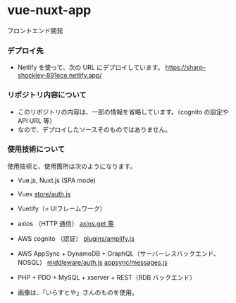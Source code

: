 # vue-nuxt-app
フロントエンド開発

### デプロイ先

- Netlify を使って、次の URL にデプロイしています。
https://sharp-shockley-891ece.netlify.app/

### リポジトリ内容について

- このリポジトリの内容は、一部の情報を省略しています。（cognito の設定や API URL 等）
- なので、デプロイしたソースそのものではありません。

### 使用技術について

使用技術と、使用箇所は次のようになります。

- Vue.js, Nuxt.js (SPA mode)
- Vuex
[store/auth.js](https://github.com/amarillons/public-vue-nuxt-app/blob/develop/store/auth.js)
- Vuetify（= UIフレームワーク）
- axios （HTTP 通信）
[axios.get 等](https://github.com/amarillons/public-vue-nuxt-app/blob/c3df60be1b90e01f3215c306f0bb5bf3af1795c3/pages/kasens/index.vue#L59)
- AWS cognito （認証）
[plugins/amplify.js](https://github.com/amarillons/public-vue-nuxt-app/blob/develop/plugins/amplify.js)
- AWS AppSync + DynamoDB + GraphQL（サーバーレスバックエンド、NOSQL）
[middleware/auth.js](https://github.com/amarillons/public-vue-nuxt-app/blob/develop/middleware/auth.js)
[appsync/messages.js](https://github.com/amarillons/public-vue-nuxt-app/blob/develop/appsync/messages.js)

- PHP + PDO + MySQL + xserver + REST（RDB バックエンド）
- 画像は、「いらすとや」さんのものを使用。

